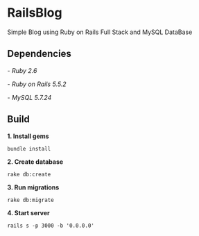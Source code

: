 # RailsBlog

Simple Blog using Ruby on Rails Full Stack and MySQL DataBase

## Dependencies

*- Ruby 2.6*

*- Ruby on Rails 5.5.2*

*- MySQL 5.7.24*

## Build

**1. Install gems**

```
bundle install
```

**2. Create database**

```
rake db:create
```

**3. Run migrations**

```
rake db:migrate
```

**4. Start server**

```
rails s -p 3000 -b '0.0.0.0'

```
